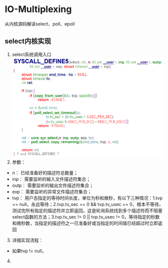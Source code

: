 # IO-Multiplexing
从内核源码解读select、poll、epoll
## select内核实现
1. select系统调用入口
![](select/1.jpg)
2. 参数：
 - n： 已经准备好的描述符总数量；
 - inp： 需要监听的输入文件描述符集合；
 - outp： 需要监听的输出文件描述符集合；
 - exp： 需要监听的异常文件描述符集合；
 - tvp： 用户态指定的等待时间长度，单位为秒和微秒，有以下三种情况：1.tvp == null，永远等待；2.tvp.tv_sec == 0 && tvp.tv_usec == 0，根本不等待，测试完所有指定的描述符并立即返回，这是轮询系统找到多个描述符而不阻塞select函数的方法；3.tvp.tv_sec != 0 || tvp.tv_usec != 0，等待指定的秒数和微秒数，当指定的描述符之一已准备好或当指定的时间值已经超过时立即返回
3. 详细实现流程：
 - 如果tvp != null，
4. 